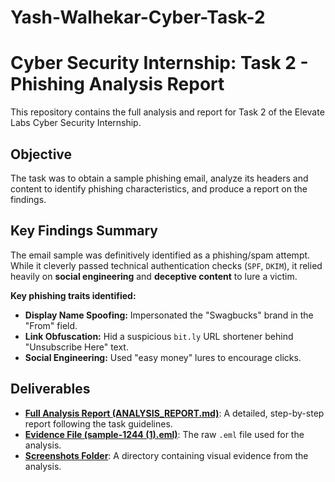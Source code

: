 # Yash-Walhekar-Cyber-Task-2

# Cyber Security Internship: Task 2 - Phishing Analysis Report

This repository contains the full analysis and report for Task 2 of the Elevate Labs Cyber Security Internship.

## Objective
The task was to obtain a sample phishing email, analyze its headers and content to identify phishing characteristics, and produce a report on the findings.

## Key Findings Summary
The email sample was definitively identified as a phishing/spam attempt. While it cleverly passed technical authentication checks (`SPF`, `DKIM`), it relied heavily on **social engineering** and **deceptive content** to lure a victim.

**Key phishing traits identified:**
* **Display Name Spoofing:** Impersonated the "Swagbucks" brand in the "From" field.
* **Link Obfuscation:** Hid a suspicious `bit.ly` URL shortener behind "Unsubscribe Here" text.
* **Social Engineering:** Used "easy money" lures to encourage clicks.

## Deliverables
* **[Full Analysis Report (ANALYSIS_REPORT.md)](./ANALYSIS_REPORT.md)**: A detailed, step-by-step report following the task guidelines.
* **[Evidence File (sample-1244 (1).eml)](./sample-1244%20(1).eml)**: The raw `.eml` file used for the analysis.
* **[Screenshots Folder](./screenshots/)**: A directory containing visual evidence from the analysis.
